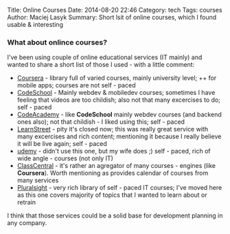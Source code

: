 Title: Online Courses
Date: 2014-08-20 22:46
Category: tech
Tags: courses
Author: Maciej Lasyk
Summary: Short lsit of online courses, which I found usable & interesting

### What about onlince courses? ###

I've been using couple of online educational services (IT mainly) and wanted
to share a short list of those I used - with a little comment:

- [Coursera](https://www.coursera.org/) - library full of varied courses, mainly
  university level; ++ for mobile apps; courses are not self - paced
- [CodeSchool](https://www.codeschool.com/) - Mainly webdev & mobiledev courses;
  sometimes I have feeling that videos are too childish; also not that many
  excercises to do; self - paced
- [CodeAcademy](http://www.codecademy.com/) - like **CodeSchool** mainly webdev
  courses (and backend ones also); not that childish - I liked using this; 
  self - paced
- [LearnStreet](http://www.learnstreet.com/) - pity it's closed now; this was 
  really great service with many excercises and rich content; mentioning it
  because I really believe it will be live again; self - paced
- [udemy](https://www.udemy.com/) - didn't use this one, but my wife does ;) 
  self - paced, rich of wide angle - courses (not only IT)
- [ClassCentral](https://www.class-central.com) - it's rather an agregator of 
  many courses - engines (like **Coursera**). Worth mentioning as provides
  calendar of courses from many services
- [Pluralsight](http://www.pluralsight.com/) - very rich library of self - 
  paced IT courses; I've moved here as this one covers majority of topics
  that I wanted to learn about or retrain

I think that those services could be a solid base for development planning
in any company.

